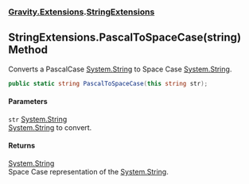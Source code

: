 ### [Gravity.Extensions](./Gravity-Extensions.md 'Gravity.Extensions').[StringExtensions](./Gravity-Extensions-StringExtensions.md 'Gravity.Extensions.StringExtensions')
## StringExtensions.PascalToSpaceCase(string) Method
Converts a PascalCase [System.String](https://docs.microsoft.com/en-us/dotnet/api/System.String 'System.String') to Space Case [System.String](https://docs.microsoft.com/en-us/dotnet/api/System.String 'System.String').  
```csharp
public static string PascalToSpaceCase(this string str);
```
#### Parameters
<a name='Gravity-Extensions-StringExtensions-PascalToSpaceCase(string)-str'></a>
`str` [System.String](https://docs.microsoft.com/en-us/dotnet/api/System.String 'System.String')  
[System.String](https://docs.microsoft.com/en-us/dotnet/api/System.String 'System.String') to convert.  
  
#### Returns
[System.String](https://docs.microsoft.com/en-us/dotnet/api/System.String 'System.String')  
Space Case representation of the [System.String](https://docs.microsoft.com/en-us/dotnet/api/System.String 'System.String').  
